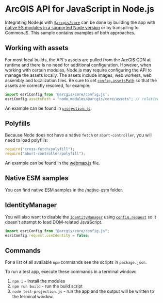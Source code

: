 # ArcGIS API for JavaScript in Node.js

Integrating Node.js with [`@arcgis/core`](https://www.npmjs.com/package/@arcgis/core) can be done by building the app with [native ES modules in a supported Node version](https://nodejs.org/dist/latest-v14.x/docs/api/esm.html) or by transpiling to CommonJS. This sample contains examples of both approaches.

## Working with assets

For most local builds, the API's assets are pulled from the ArcGIS CDN at runtime and there is no need for additional configuration. However, when working with certain modules, Node.js may require configuring the API to manage the assets locally. The assets include images, web workers, web assembly and localization files. Be sure to set [`config.assetsPath`](https://developers.arcgis.com/javascript/latest/api-reference/esri-config.html#assetsPath) so that the assets are correctly resolved, for example:

```js
import esriConfig from '@arcgis/core/config.js';
esriConfig.assetsPath = "node_modules/@arcgis/core/assets"; // relative to when running in root
```

An example can be found in [`projection.js`](https://github.com/Esri/jsapi-resources/blob/master/esm-samples/jsapi-node/src/projection.js#L6).

## Polyfills

Because Node does not have a native `fetch` or `abort-controller`, you will need to load polyfills:

```js
require("cross-fetch/polyfill");
require("abort-controller/polyfill");
```

An example can be found in the [webmap.js](https://github.com/Esri/jsapi-resources/blob/master/esm-samples/jsapi-node/webmap.js#L4-L5) file.

## Native ESM samples

You can find native ESM samples in the [/native-esm](./native-esm) folder.

## IdentityManager

You will also want to disable the [`IdentityManager`](https://developers.arcgis.com/javascript/latest/api-reference/esri-identity-IdentityManager.html) using [`config.request`](https://developers.arcgis.com/javascript/latest/api-reference/esri-config.html#request) so it doesn't attempt to load DOM-related JavaScript.

```js
import esriConfig from "@arcgis/core/config.js";
esriConfig.request.useIdentity = false;
```

## Commands

For a list of all available `npm` commands see the scripts in `package.json`. 

To run a test app, execute these commands in a terminal window:
1. `npm i` - install the modules
2. `npm run build` - run the build script
3. `node test-projection.js` - run the app and the output will be written to the terminal window.
